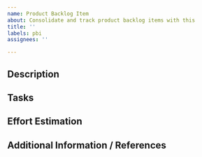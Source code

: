 ```yaml
---
name: Product Backlog Item
about: Consolidate and track product backlog items with this
title: ''
labels: pbi
assignees: ''

---
```


## Description
<!--- Describe the need and scope of this item --->


## Tasks
<!--- Detail the tasks needed to complete this item --->
<!--- It can be a checklist of tasks, or other issues/PRs -->
<!--- - [ ] #1 (internal) or - [ ] dsaidgovsg/tcs-ui#1 (external) --->


## Effort Estimation
<!--- Provide estimates of the effort here.--->
<!--- Alternatively, remove this section and use labels --->


## Additional Information / References
<!--- Provide any additional information in this section --->
